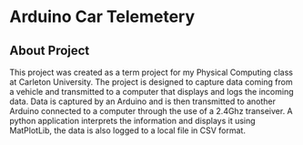 # Arduino Car Telemetery
## About Project
This project was created as a term project for my Physical Computing class at Carleton University. The project is designed to capture data coming from a vehicle and transmitted to a computer that displays and logs the incoming data. Data is captured by an Arduino and is then transmitted to another Arduino connected to a computer through the use of a 2.4Ghz transeiver. A python application interprets the information and displays it using MatPlotLib, the data is also logged to a local file in CSV format. 
